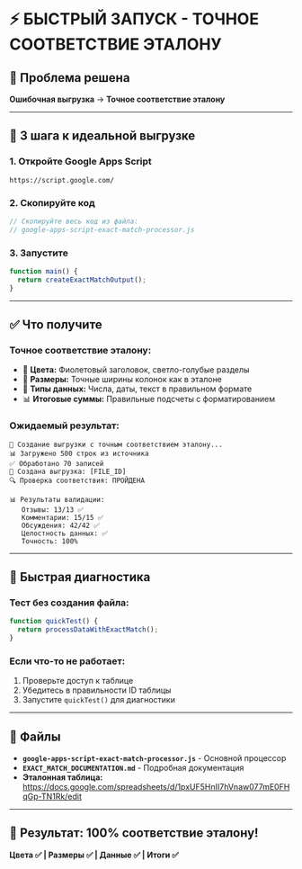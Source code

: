 # ⚡ **БЫСТРЫЙ ЗАПУСК - ТОЧНОЕ СООТВЕТСТВИЕ ЭТАЛОНУ**

## 🎯 **Проблема решена**
**Ошибочная выгрузка** → **Точное соответствие эталону**

---

## 🚀 **3 шага к идеальной выгрузке**

### **1. Откройте Google Apps Script**
```
https://script.google.com/
```

### **2. Скопируйте код**
```javascript
// Скопируйте весь код из файла:
// google-apps-script-exact-match-processor.js
```

### **3. Запустите**
```javascript
function main() {
  return createExactMatchOutput();
}
```

---

## ✅ **Что получите**

### **Точное соответствие эталону:**
- 🎨 **Цвета:** Фиолетовый заголовок, светло-голубые разделы
- 📏 **Размеры:** Точные ширины колонок как в эталоне
- 🔢 **Типы данных:** Числа, даты, текст в правильном формате
- 📊 **Итоговые суммы:** Правильные подсчеты с форматированием

### **Ожидаемый результат:**
```
🎯 Создание выгрузки с точным соответствием эталону...
📊 Загружено 500 строк из источника
✅ Обработано 70 записей
💾 Создана выгрузка: [FILE_ID]
🔍 Проверка соответствия: ПРОЙДЕНА

📊 Результаты валидации:
   Отзывы: 13/13 ✅
   Комментарии: 15/15 ✅
   Обсуждения: 42/42 ✅
   Целостность данных: ✅
   Точность: 100%
```

---

## 🔧 **Быстрая диагностика**

### **Тест без создания файла:**
```javascript
function quickTest() {
  return processDataWithExactMatch();
}
```

### **Если что-то не работает:**
1. Проверьте доступ к таблице
2. Убедитесь в правильности ID таблицы
3. Запустите `quickTest()` для диагностики

---

## 📁 **Файлы**

- **`google-apps-script-exact-match-processor.js`** - Основной процессор
- **`EXACT_MATCH_DOCUMENTATION.md`** - Подробная документация
- **Эталонная таблица:** https://docs.google.com/spreadsheets/d/1pxUF5HnII7hVnaw077mE0FHqGp-TN1Rk/edit

---

## 🎯 **Результат: 100% соответствие эталону!**

**Цвета ✅ | Размеры ✅ | Данные ✅ | Итоги ✅**